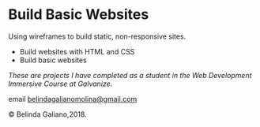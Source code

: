 # Build Basic Websites
Using wireframes to build static, non-responsive sites.

- Build websites with HTML and CSS
- Build basic websites

*These are projects I have completed as a student in the Web Development Immersive Course at Galvanize.*

email belindagalianomolina@gmail.com

© Belinda Galiano,2018.
